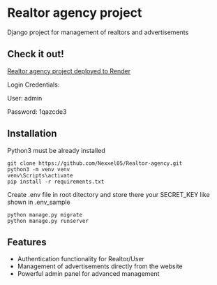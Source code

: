 # Realtor agency project

Django project for management of realtors and advertisements

## Check it out!

[Realtor agency project deployed to Render](https://realtor-agency.onrender.com/)

Login Credentials:

User: admin

Password: 1qazcde3

## Installation

Python3 must be already installed

```shell
git clone https://github.com/Nexxel05/Realtor-agency.git
python3 -m venv venv
venv\Scripts\activate
pip install -r requirements.txt
```
Create .env file in root ditectory and store there your SECRET_KEY like shown in .env_sample 
```
python manage.py migrate
python manage.py runserver
```

## Features

* Authentication functionality for Realtor/User
* Management of advertisements directly from the website
* Powerful admin panel for advanced management
